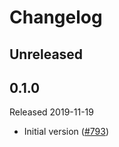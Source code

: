# Changelog

## Unreleased

## 0.1.0
Released 2019-11-19

- Initial version
  ([#793](https://github.com/census-instrumentation/opencensus-python/pull/793))
